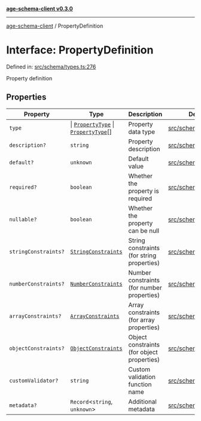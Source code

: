 [**age-schema-client v0.3.0**](../index.md)

***

[age-schema-client](../index.md) / PropertyDefinition

# Interface: PropertyDefinition

Defined in: [src/schema/types.ts:276](https://github.com/standardbeagle/ageSchemaClient/blob/main/src/schema/types.ts#L276)

Property definition

## Properties

| Property | Type | Description | Defined in |
| ------ | ------ | ------ | ------ |
| <a id="type"></a> `type` | \| [`PropertyType`](../enumerations/PropertyType.md) \| [`PropertyType`](../enumerations/PropertyType.md)[] | Property data type | [src/schema/types.ts:280](https://github.com/standardbeagle/ageSchemaClient/blob/main/src/schema/types.ts#L280) |
| <a id="description"></a> `description?` | `string` | Property description | [src/schema/types.ts:285](https://github.com/standardbeagle/ageSchemaClient/blob/main/src/schema/types.ts#L285) |
| <a id="default"></a> `default?` | `unknown` | Default value | [src/schema/types.ts:290](https://github.com/standardbeagle/ageSchemaClient/blob/main/src/schema/types.ts#L290) |
| <a id="required"></a> `required?` | `boolean` | Whether the property is required | [src/schema/types.ts:295](https://github.com/standardbeagle/ageSchemaClient/blob/main/src/schema/types.ts#L295) |
| <a id="nullable"></a> `nullable?` | `boolean` | Whether the property can be null | [src/schema/types.ts:300](https://github.com/standardbeagle/ageSchemaClient/blob/main/src/schema/types.ts#L300) |
| <a id="stringconstraints"></a> `stringConstraints?` | [`StringConstraints`](StringConstraints.md) | String constraints (for string properties) | [src/schema/types.ts:305](https://github.com/standardbeagle/ageSchemaClient/blob/main/src/schema/types.ts#L305) |
| <a id="numberconstraints"></a> `numberConstraints?` | [`NumberConstraints`](NumberConstraints.md) | Number constraints (for number properties) | [src/schema/types.ts:310](https://github.com/standardbeagle/ageSchemaClient/blob/main/src/schema/types.ts#L310) |
| <a id="arrayconstraints"></a> `arrayConstraints?` | [`ArrayConstraints`](ArrayConstraints.md) | Array constraints (for array properties) | [src/schema/types.ts:315](https://github.com/standardbeagle/ageSchemaClient/blob/main/src/schema/types.ts#L315) |
| <a id="objectconstraints"></a> `objectConstraints?` | [`ObjectConstraints`](ObjectConstraints.md) | Object constraints (for object properties) | [src/schema/types.ts:320](https://github.com/standardbeagle/ageSchemaClient/blob/main/src/schema/types.ts#L320) |
| <a id="customvalidator"></a> `customValidator?` | `string` | Custom validation function name | [src/schema/types.ts:325](https://github.com/standardbeagle/ageSchemaClient/blob/main/src/schema/types.ts#L325) |
| <a id="metadata"></a> `metadata?` | `Record`\<`string`, `unknown`\> | Additional metadata | [src/schema/types.ts:330](https://github.com/standardbeagle/ageSchemaClient/blob/main/src/schema/types.ts#L330) |
